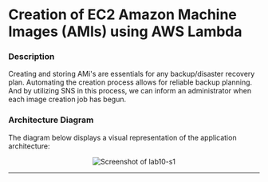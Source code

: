 # Creation of EC2 Amazon Machine Images (AMls) using AWS Lambda

### Description

Creating and storing AMi's are essentials for any backup/disaster recovery plan. Automating the creation process allows for reliable backup planning. And by utilizing SNS in this process, we can inform an administrator when each image creation job has begun.

### Architecture Diagram

The diagram below displays a visual representation of the application architecture:

<p align="center">
  <img src="https://github.com/jatinbunkar/AWS-Clouds/blob/03d73951c14bfb1fd3aa3735a3a2a7e37a5318d7/Screenshots/lab10-s1.png" alt="Screenshot of lab10-s1">
</p>

---

